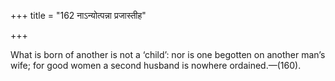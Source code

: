 +++
title = "162 नाऽन्योत्पन्ना प्रजास्तीह"

+++

What is born of another is not a ‘child’: nor is one begotten on another man’s wife; for good women a second husband is nowhere ordained.—(160).